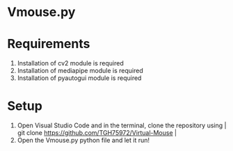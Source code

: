 # Vmouse.py

# Requirements 

1. Installation of cv2 module is required
2. Installation of mediapipe module is required
3. Installation of pyautogui module is required

# Setup

1. Open Visual Studio Code and in the terminal, clone the repository using | git clone https://github.com/TGH75972/Virtual-Mouse |
2. Open the Vmouse.py python file and let it run!

